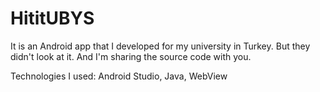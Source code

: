 # HititUBYS
It is an Android app that I developed for my university in Turkey. But they didn't look at it.
And I'm sharing the source code with you.

Technologies I used:
Android Studio, Java, WebView
